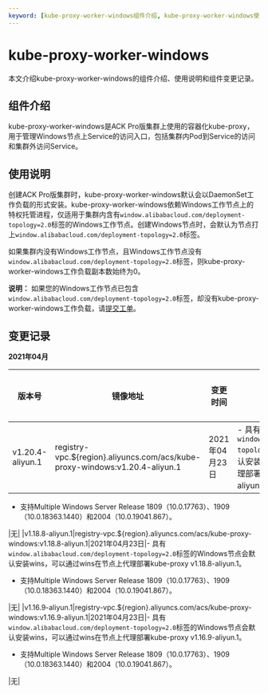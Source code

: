 ```yaml
---
keyword: [kube-proxy-worker-windows组件介绍, kube-proxy-worker-windows使用说明, kube-proxy-worker-windows组件变更记录]
---
```


# kube-proxy-worker-windows

本文介绍kube-proxy-worker-windows的组件介绍、使用说明和组件变更记录。

## 组件介绍

kube-proxy-worker-windows是ACK Pro版集群上使用的容器化kube-proxy，用于管理Windows节点上Service的访问入口，包括集群内Pod到Service的访问和集群外访问Service。

## 使用说明

创建ACK Pro版集群时，kube-proxy-worker-windows默认会以DaemonSet工作负载的形式安装。kube-proxy-worker-windows依赖Windows工作节点上的特权托管进程，仅适用于集群内含有`window.alibabacloud.com/deployment-topology=2.0`标签的Windows工作节点。创建Windows节点时，会默认为节点打上`window.alibabacloud.com/deployment-topology=2.0`标签。

如果集群内没有Windows工作节点，且Windows工作节点没有`window.alibabacloud.com/deployment-topology=2.0`标签，则kube-proxy-worker-windows工作负载副本数始终为0。

**说明：** 如果您的Windows工作节点已包含`window.alibabacloud.com/deployment-topology=2.0`标签，却没有kube-proxy-worker-windows工作负载，请[提交工单](https://selfservice.console.aliyun.com/ticket/createIndex)。

## 变更记录

**2021年04月**

|版本号|镜像地址|变更时间|变更内容|变更影响|
|---|----|----|----|----|
|v1.20.4-aliyun.1|registry-vpc.$\{region\}.aliyuncs.com/acs/kube-proxy-windows:v1.20.4-aliyun.1|2021年04月23日|-   具有`window.alibabacloud.com/deployment-topology=2.0`标签的Windows节点会默认安装wins，可以通过wins在节点上代理部署kube-proxy v1.20.4-aliyun.1。
-   支持Multiple Windows Server Release 1809（10.0.17763）、1909（10.0.18363.1440）和2004（10.0.19041.867）。

|无|
|v1.18.8-aliyun.1|registry-vpc.$\{region\}.aliyuncs.com/acs/kube-proxy-windows:v1.18.8-aliyun.1|2021年04月23日|-   具有`window.alibabacloud.com/deployment-topology=2.0`标签的Windows节点会默认安装wins，可以通过wins在节点上代理部署kube-proxy v1.18.8-aliyun.1。
-   支持Multiple Windows Server Release 1809（10.0.17763）、1909（10.0.18363.1440）和2004（10.0.19041.867）。

|无|
|v1.16.9-aliyun.1|registry-vpc.$\{region\}.aliyuncs.com/acs/kube-proxy-windows:v1.16.9-aliyun.1|2021年04月23日|-   具有`window.alibabacloud.com/deployment-topology=2.0`标签的Windows节点会默认安装wins，可以通过wins在节点上代理部署kube-proxy v1.16.9-aliyun.1。
-   支持Multiple Windows Server Release 1809（10.0.17763）、1909（10.0.18363.1440）和2004（10.0.19041.867）。

|无|

